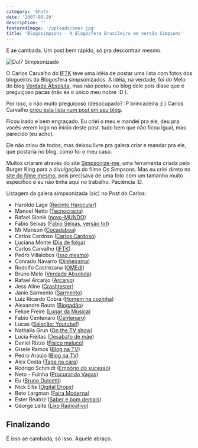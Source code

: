 ```yaml
---
category: 'Shots'
date: '2007-08-29'
description: ''
featuredImage: '/uploads/beer.jpg'
title: 'Blogosimpsons - A Blogosfera Brasileira em versão Simpsons'
---
```


E ae cambada. Um post bem rápido, só pra descontrair mesmo.

![Dul7 Simpsonizado](/uploads/dul7_simpsons_melhor.jpg)

O Carlos Carvalho do [IFTK](http://www.iftk.com.br/wordpress 'Visitar o Blog do Carlos Carvalho') teve uma idéia de postar uma lista com fotos dos blogueiros da Blogosfera simpsonizados. A idéia, na verdade, foi do Melo do blog [Verdade Absoluta](http://verdadeabsoluta.net/), mas não postou no blog dele pois disse que é preguiçoso pacas (não és o único meu nobre :D ).

Por isso, o não muito preguiçoso (desocupado? :P brincadeira ;) ) Carlos Carvalho [criou esta lista num post em seu blog](http://www.iftk.com.br/wordpress/2007/08/15/blogosfera-brasileira-simpsonizada/).

Ficou irado e bem engraçado. Eu criei o meu e mandei pra ele, deu pra vocês verem logo no início deste post. tudo bem que não ficou igual, mas parecido (eu acho).

Ele não criou de todos, mas deixou livre pra galera criar e mandar pra ele, que postaria no blog, como foi o meu caso.

Muitos criaram através do site [Simpsonize-me](http://simpsonizeme.com/ 'crie o seu avatar dos Simpsons através do Simpsonize-me'), uma ferramenta criada pelo Burger King para a divulgação do filme Os Simpsons. Mas eu criei direto no [site do filme mesmo](http://www.simpsonsmovie.com/ 'Visite o site do Filme dos Simpsons'), pois precisava de uma foto com um tamanho muito específico e eu não tinha aqui no trabalho. Paciência :D.

Listagem da galera simpsonizada (sic) no Post do Carlos:

- Haroldo Lage ([Recinto Harocular](http://recintoharocular.blogspot.com/))
- Manoel Netto ([Tecnocracia](http://www.tecnocracia.com.br/))
- Rafael Slonik ([novo-MUNDO](http://novo-mundo.org/log/))
- Fabio Seixas ([Fabio Seixas, versão txt](http://blog.fabioseixas.com.br/))
- Mr Manson ([Cocadaboa](http://www.cocadaboa.com/))
- Carlos Cardoso ([Carlos Cardoso](http://www.carloscardoso.com/))
- Luciana Monte ([Dia de folga](http://diadefolga.com/))
- Carlos Carvalho ([IFTK](http://www.iftk.com.br/wordpress/))
- Pedro Villalobos ([Isso mesmo](http://issomesmo.com/))
- Conrado Navarro ([Dinheirama](http://www.dinheirama.com/))
- Rodolfo Castrezana ([OMEdI](http://omedi.net/))
- Bruno Melo ([Verdade Absoluta](http://verdadeabsoluta.net/))
- Rafael Arcanjo ([Arcanjo](http://arcanjo.org/))
- Jess Aline ([Crashtester](http://crashtester.org/))
- Janio Sarmento ([Sarmento](http://sarmento.org/janio))
- Luiz Ricardo Cobra ([Homem na cozinha](http://www.homemnacozinha.com/))
- Alexandre Rauta ([Blogadão](http://www.blogadao.com/))
- Felipe Freire ([Lugar da Música](http://lugardamusica.blogspot.com/))
- Fabio Centenaro ([Centenaro](http://centenaro.org/))
- Lucas ([Seleção: Youtube!](http://youtubeforever.blogspot.com/))
- Nathalia Grun ([On the TV show](http://onthetvshow.org/))
- Lucia Freitas ([Desabafo de mãe](http://www.desabafodemae.com.br/))
- Daniel Rizzo ([Físico maluco](http://www.fisicomaluco.com/))
- Gisele Ramos ([Blog na TV](http://www.blognatv.com/))
- Pedro Araújo ([Blog na TV](http://www.blognatv.com/))
- Alex Costa ([Tapa na cara](http://tapanacara.com.br/blog/))
- Rodrigo Schmidt ([Empório do sucesso](http://emporiodosucesso.com.br/))
- Neto - Fuinha ([Procurando Vagas](http://procurandovagas.org/))
- Eu ([Bruno Dulcetti](/))
- Nick Ellis ([Digital Drops](http://digitaldrops.com.br/))
- Beto Largman ([Feira Moderna](http://oglobo.globo.com/online/blogs/largman/))
- Ester Beatriz ([Saber é bom demais](http://www.saberebomdemais.com/))
- George Leite ([Lixo Radioativo](http://www.lixoradioativo.com/))

## Finalizando

É isso ae cambada, só isso. Aquele abraço.
